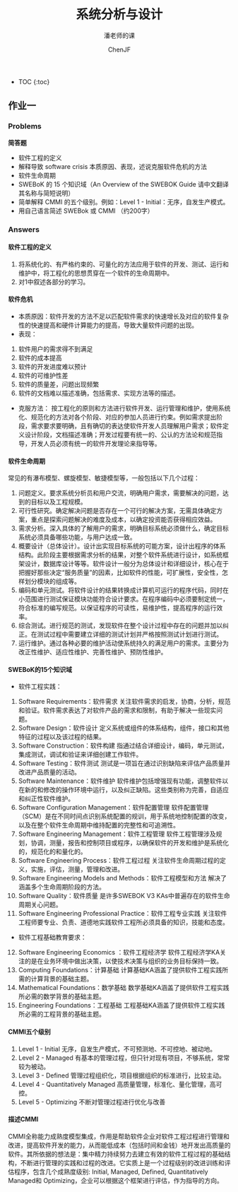 ﻿---  
layout: post  
title: "系统分析与设计"  
subtitle: "潘老师的课"  
author: "ChenJF"  
header-img: "img/post-bg-imgs/2-system-analyse.jpg"  
header-mask: 0.4  
tags:  系统分析与设计
---

* TOC
{:toc}

## 作业一
### Problems
**简答题**
 * 软件工程的定义
 * 解释导致 software crisis 本质原因、表现，述说克服软件危机的方法
 * 软件生命周期
 * SWEBoK 的 15 个知识域（An Overview of the SWEBOK Guide 请中文翻译其名称与简短说明）
 * 简单解释 CMMI 的五个级别。例如：Level 1 - Initial：无序，自发生产模式。
 * 用自己语言简述 SWEBok 或 CMMI （约200字）

### Answers
#### **软件工程的定义**
1. 将系统化的、有严格约束的、可量化的方法应用于软件的开发、测试、运行和维护中，将工程化的思想贯穿在一个软件的生命周期中。
2. 对1中叙述各部分的学习。

#### **软件危机**
 * 本质原因：软件开发的方法不足以匹配软件需求的快速增长及对应的软件复杂性的快速提高和硬件计算能力的提高，导致大量软件问题的出现。
 * 表现：
1. 软件用户的需求得不到满足  
2. 软件的成本提高
3. 软件的开发进度难以预计
4. 软件的可维护性差
5. 软件的质量差，问题出现频繁
6. 软件的文档难以描述准确，包括需求、实现方法等的描述。
 * 克服方法：
按工程化的原则和方法进行软件开发、运行管理和维护，使用系统化、规范化的方法对各个阶段、对应的参加人员进行约束。例如需求提出阶段，需求要求要明确，且有确切的表达使软件开发人员理解用户需求；软件定义设计阶段，文档描述准确；开发过程要有统一的、公认的方法论和规范指导，开发人员必须有统一的软件开发理论来指导等。

#### **软件生命周期**
常见的有瀑布模型、螺旋模型、敏捷模型等，一般包括以下几个过程：
1. 问题定义。要求系统分析员和用户交流，明确用户需求，需要解决的问题，达到的目标以及工程规模。
2. 可行性研究。确定解决问题是否存在一个可行的解决方案，无需具体确定方案，重点是探索问题解决的难度及成本，以确定投资能否获得相应效益。
3. 需求分析。深入具体的了解用户的需求，明确目标系统必须做什么，确定目标系统必须具备哪些功能，与用户达成一致。
4. 概要设计（总体设计）。设计出实现目标系统的可能方案，设计出程序的体系结构。此阶段主要根据需求分析的结果，对整个软件系统进行设计，如系统框架设计，数据库设计等等。软件设计一般分为总体设计和详细设计，核心在于把握好那些决定“服务质量”的因素，比如软件的性能，可扩展性，安全性，怎样划分模块的组成等。
5. 编码和单元测试。将软件设计的结果转换成计算机可运行的程序代码，同时在小范围进行测试保证模块功能符合设计要求。在程序编码中必须要制定统一，符合标准的编写规范。以保证程序的可读性，易维护性，提高程序的运行效率。
6. 综合测试。进行规范的测试，发现软件在整个设计过程中存在的问题并加以纠正。在测试过程中需要建立详细的测试计划并严格按照测试计划进行测试。
7. 运行维护。通过各种必要的维护活动使系统持久的满足用户的需求。主要分为改正性维护、适应性维护、完善性维护、预防性维护。

#### **SWEBoK的15个知识域**
* 软件工程实践：
1. Software Requirements：软件需求
关注软件需求的启发，协商，分析，规范和验证。软件需求表达了对软件产品的需求和限制，有助于解决一些现实问题。
2. Software Design：软件设计
定义系统或组件的体系结构，组件，接口和其他特征的过程以及该过程的结果。
3. Software Construction：软件构建
指通过结合详细设计，编码，单元测试，集成测试，调试和验证来详细创建工作软件。
4. Software Testing：软件测试
测试是一项旨在通过识别缺陷来评估产品质量并改进产品质量的活动。
5. Software Maintenance：软件维护
软件维护包括增强现有功能，调整软件以在新的和修改的操作环境中运行，以及纠正缺陷。这些类别称为完善，自适应和纠正性软件维护。
6. Software Configuration Management：软件配置管理
软件配置管理（SCM）是在不同时间点识别系统配置的规训，用于系统地控制配置的改变，以及在整个软件生命周期中维持配置的完整性和可追溯性。
7. Software Engineering Management：软件工程管理
软件工程管理涉及规划，协调，测量，报告和控制项目或程序，以确保软件的开发和维护是系统化的，规范化的和量化的。
8. Software Engineering Process：软件工程过程
关注软件生命周期过程的定义，实施，评估，测量，管理和改进。
9. Software Engineering Models and Methods：软件工程模型和方法
解决了涵盖多个生命周期阶段的方法。
10. Software Quality：软件质量
是许多SWEBOK V3 KAs中普遍存在的软件生命周期关心问题。
11. Software Engineering Professional Practice：软件工程专业实践
关注软件工程师要专业、负责、道德地实践软件工程所必须具备的知识，技能和态度。
* 软件工程基础教育要求：
12. Software Engineering Economics ：软件工程经济学
软件工程经济学KA关注的是在业务环境中做出决策，以使技术决策与组织的业务目标保持一致。
13. Computing Foundations：计算基础
计算基础KA涵盖了提供软件工程实践所需的计算背景的基础主题。
14. Mathematical Foundations：数学基础
数学基础KA涵盖了提供软件工程实践所必需的数学背景的基础主题。
15. Engineering Foundations：工程基础
工程基础KA涵盖了提供软件工程实践所必需的工程背景的基础主题。  

#### **CMMI五个级别**
1. Level 1 - Initial
无序，自发生产模式，不可预测地、不可控地、被动地。
2. Level 2 - Managed
有基本的管理过程，但只针对现有项目，不够系统，常常较为被动。
3. Level 3 - Defined
管理过程组织化，项目根据组织的标准进行，比较主动。
4. Level 4 - Quantitatively Managed
高质量管理，标准化、量化管理，高可控。
5. Level 5 - Optimizing
不断对管理过程进行优化与改善

#### **描述CMMI**
CMMI全称能力成熟度模型集成，作用是帮助软件企业对软件工程过程进行管理和改进，提高软件开发的能力，从而能低成本（包括时间和金钱）地开发出高质量的软件。其所依据的想法是：集中精力持续努力去建立有效的软件工程过程的基础结构，不断进行管理的实践和过程的改进。它实质上是一个过程级别的改进训练和评估程序，包含几个成熟度级别: Initial, Managed, Defined, Quantitatively Managed和 Optimizing，企业可以根据这个框架进行评估，作为指导的方向。


 







